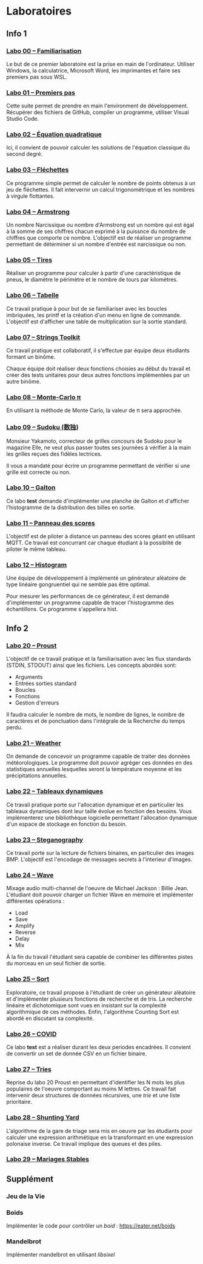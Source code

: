 # Laboratoires

## Info 1

### [Labo 00 – Familiarisation](https://github.com/heig-tin-info/labo-00)

Le but de ce premier laboratoire est la prise en main de l'ordinateur. Utiliser Windows, la calculatrice, Microsoft Word, les imprimantes et faire ses premiers pas sous WSL.

### [Labo 01 – Premiers pas](https://github.com/heig-tin-info/labo-01-first-steps)

Cette suite permet de prendre en main l'environment de développement. Récupérer des fichiers de GitHub, compiler un programme, utiliser Visual Studio Code.

### [Labo 02 – Équation quadratique](https://github.com/heig-tin-info/labo-02-quadratic)

Ici, il convient de pouvoir calculer les solutions de l'équation classique du second degré.

### [Labo 03 – Fléchettes](https://github.com/heig-tin-info/labo-03-darts)

Ce programme simple permet de calculer le nombre de points obtenus à un jeu de fléchettes. Il fait intervernir un calcul trigonométrique et les nombres à virgule flottantes.

### [Labo 04 – Armstrong](https://github.com/heig-tin-info/labo-04-armstrong)

Un nombre Narcissique ou nombre d'Armstrong est un nombre qui est égal à la somme de ses chiffres chacun exprimé à la puissnce du nombre de chiffres que comporte ce nombre. L'objectif est de réaliser un programme permettant de déterminer si un nombre d'entrée est narcissique ou non.

### [Labo 05 – Tires](https://github.com/heig-tin-info/labo-05-tires)

Réaliser un programme pour calculer à partir d'une caractéristique de pneus, le diamètre le périmètre et le nombre de tours par kilomètres. 

### [Labo 06 – Tabelle](https://github.com/heig-tin-info/labo-06-multiplications)

Ce travail pratique à pour but de se familiariser avec les boucles imbriquées, les printf et la création d'un menu en ligne de commande. L'objectif est d'afficher une table de multiplication sur la sortie standard.

### [Labo 07 – Strings Toolkit](https://github.com/heig-tin-info/labo-07-strings)

Ce travail pratique est collaboratif, il s'effectue par équipe deux étudiants formant un binôme.

Chaque équipe doit réaliser deux fonctions choisies au début du travail et créer des tests unitaires pour deux autres fonctions implémentées par un autre binôme.

### [Labo 08 – Monte-Carlo π](https://github.com/heig-tin-info/labo-08-monte-carlo)

En utilisant la méthode de Monte Carlo, la valeur de π sera approchée.

### [Labo 09 – Sudoku (数独)](https://github.com/heig-tin-info/labo-09-sudoku)

Monsieur Yakamoto, correcteur de grilles concours de Sudoku pour le magazine Elle, ne veut plus passer toutes ses journées à vérifier à la main les grilles reçues des fidèles lectrices.

Il vous a mandaté pour écrire un programme permettant de vérifier si une grille est correcte ou non.

### [Labo 10 – Galton](https://github.com/heig-tin-info/labo-10-galton)

Ce labo **test** demande d'implémenter une planche de Galton et d'afficher l'histogramme de la distribution des billes en sortie.

### [Labo 11 – Panneau des scores](https://github.com/heig-tin-info/labo-11-scoreboard)

L'objectif est de piloter à distance un panneau des scores géant en utilisant MQTT. Ce travail est concurrant car chaque étudiant à la possiblité de piloter le même tableau.

### [Labo 12 – Histogram](https://github.com/heig-tin-info/labo-12-histogram)

Une équipe de développement à implémenté un générateur aléatoire de type linéaire gongruentiel qui ne semble pas être optimal.

Pour mesurer les performances de ce générateur, il est demandé d'implémenter un programme capable de tracer l'histogramme des échantillons. Ce programme s'appellera hist.

## Info 2

### [Labo 20 – Proust](https://github.com/heig-tin-info/labo-20-proust)

L'objectif de ce travail pratique et la familiarisation avec les flux standards (STDIN, STDOUT) ainsi que les fichiers. Les concepts abordés sont:

- Arguments
- Entrées sorties standard
- Boucles
- Fonctions
- Gestion d'erreurs

Il faudra calculer le nombre de mots, le nombre de lignes, le nombre de caractères et de ponctuation dans l'intégrale de la Recherche du temps perdu. 

### [Labo 21 – Weather](https://github.com/heig-tin-info/labo-21-weather)

On demande de concevoir un programme capable de traiter des données météorologiques. Le programme doit pouvoir agréger ces données en des statistiques annuelles lesquelles seront la température moyenne et les précipitations annuelles.

### [Labo 22 – Tableaux dynamiques](https://github.com/heig-tin-info/labo-22-dynamic-arrays)

Ce travail pratique porte sur l'allocation dynamique et en particulier les tableaux dynamiques dont leur taille évolue en fonction des besoins. Vous implémenterez une bibliothèque logicielle permettant l'allocation dynamique d'un espace de stockage en fonction du besoin.

### [Labo 23 – Steganography](https://github.com/heig-tin-info/labo-23-steganography)

Ce travail porte sur la lecture de fichiers binaires, en particulier des images BMP. L'objectif est l'encodage de messages secrets à l'interieur d'images.

### [Labo 24 – Wave](https://github.com/heig-tin-info/labo24-wave)

Mixage audio multi-channel de l'oeuvre de Michael Jackson : Billie Jean. L'étudiant doit pouvoir charger un fichier Wave en mémoire et implémenter différentes opérations :

- Load
- Save
- Amplify
- Reverse
- Delay
- Mix

À la fin du travail l'étudiant sera capable de combiner les différentes pistes du morceau en un seul fichier de sortie.

### [Labo 25 – Sort](https://github.com/heig-tin-info/labo-25-sort)

Exploratoire, ce travail propose à l'étudiant de créer un générateur aléatoire et d'implémenter plusieurs fonctions de recherche et de tris. La recherche linéaire et dichotomique sont vues en insistant sur la complexité algorithmique de ces méthodes. Enfin, l'algorithme Counting Sort est abordé en discutant sa complexité.

### [Labo 26 – COVID](https://github.com/heig-tin-info/labo-26-test)

Ce labo **test** est a réaliser durant les deux periodes encadrées. Il convient de convertir un set de donnée CSV en un fichier binaire.

### [Labo 27 – Tries](https://github.com/heig-tin-info/labo-27-tries)

Reprise du labo 20 Proust en permettant d'identifier les N mots les plus populaires de l'oeuvre comportant au moins M lettres. Ce travail fait intervenir deux structures de données récursives, une *trie* et une liste prioritaire.

### [Labo 28 – Shunting Yard](https://github.com/heig-tin-info/labo-28-shunting-yard)

L'algorithme de la gare de triage sera mis en oeuvre par les étudiants pour calculer une expression arithmétique en la transformant en une expression polonaise inverse. Ce travail implique des queues et des piles.

### [Labo 29 – Mariages Stables](https://github.com/heig-tin-info/labo-29-gale-shapley)

## Supplément

### Jeu de la Vie

### Boids

Implémenter le code pour contrôler un *boid* : https://eater.net/boids

### Mandelbrot

Implémenter mandelbrot en utilisant *libsixel*
